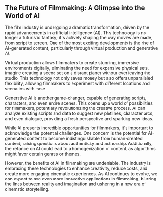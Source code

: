 ## The Future of Filmmaking: A Glimpse into the World of AI

The film industry is undergoing a dramatic transformation, driven by the rapid advancements in artificial intelligence (AI).  This technology is no longer a futuristic fantasy; it's actively shaping the way movies are made, from script to screen.  One of the most exciting developments is the rise of AI-generated content, particularly through virtual production and generative AI.

Virtual production allows filmmakers to create stunning, immersive environments digitally, eliminating the need for expensive physical sets. Imagine creating a scene set on a distant planet without ever leaving the studio!  This technology not only saves money but also offers unparalleled flexibility, allowing filmmakers to experiment with different locations and scenarios with ease.  

Generative AI is another game-changer, capable of generating scripts, characters, and even entire scenes.  This opens up a world of possibilities for filmmakers, potentially revolutionizing the creative process.  AI can analyze existing scripts and data to suggest new plotlines, character arcs, and even dialogue, providing a fresh perspective and sparking new ideas. 

While AI presents incredible opportunities for filmmakers, it's important to acknowledge the potential challenges.  One concern is the potential for AI-generated content to become indistinguishable from human-created content, raising questions about authenticity and authorship.  Additionally, the reliance on AI could lead to a homogenization of content, as algorithms might favor certain genres or themes.  

However, the benefits of AI in filmmaking are undeniable.  The industry is embracing these technologies to enhance creativity, reduce costs, and create more engaging cinematic experiences.  As AI continues to evolve, we can expect to see even more innovative applications in filmmaking, blurring the lines between reality and imagination and ushering in a new era of cinematic storytelling.